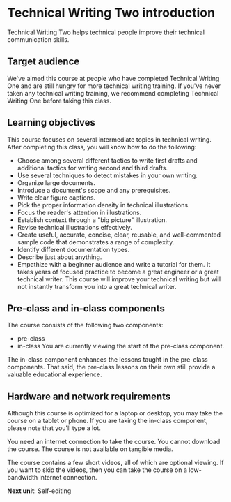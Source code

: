 <h1>Technical Writing Two introduction</h1>
Technical Writing Two helps technical people improve their technical communication skills.

<h2>Target audience</h2>
We've aimed this course at people who have completed Technical Writing One and are still hungry for more technical writing training. If you've never taken any technical writing training, we recommend completing Technical Writing One before taking this class.

<h2>Learning objectives</h2>
This course focuses on several intermediate topics in technical writing. After completing this class, you will know how to do the following:

* Choose among several different tactics to write first drafts and additional tactics for writing second and third drafts.
* Use several techniques to detect mistakes in your own writing.
* Organize large documents.
* Introduce a document's scope and any prerequisites.
* Write clear figure captions.
* Pick the proper information density in technical illustrations.
* Focus the reader's attention in illustrations.
* Establish context through a "big picture" illustration.
* Revise technical illustrations effectively.
* Create useful, accurate, concise, clear, reusable, and well-commented sample code that demonstrates a range of complexity.
* Identify different documentation types.
* Describe just about anything.
* Empathize with a beginner audience and write a tutorial for them.
It takes years of focused practice to become a great engineer or a great technical writer. This course will improve your technical writing but will not instantly transform you into a great technical writer.

<h2>Pre-class and in-class components</h2>
The course consists of the following two components:

* pre-class
* in-class
You are currently viewing the start of the pre-class component.

The in-class component enhances the lessons taught in the pre-class components. That said, the pre-class lessons on their own still provide a valuable educational experience.

<h2>Hardware and network requirements</h2>
Although this course is optimized for a laptop or desktop, you may take the course on a tablet or phone. If you are taking the in-class component, please note that you'll type a lot.

You need an internet connection to take the course. You cannot download the course. The course is not available on tangible media.

The course contains a few short videos, all of which are optional viewing. If you want to skip the videos, then you can take the course on a low-bandwidth internet connection.



**Next unit**: Self-editing
